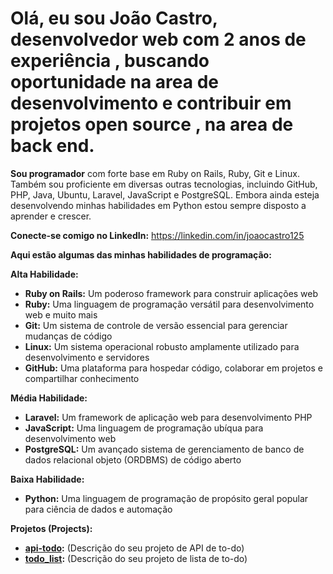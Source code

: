 # Olá, eu sou João Castro, desenvolvedor web com 2 anos de experiência , buscando oportunidade na area de desenvolvimento e contribuir em projetos open source , na area de back end.

**Sou programador** com forte base em Ruby on Rails, Ruby, Git e Linux. Também sou proficiente em diversas outras tecnologias, incluindo  GitHub, PHP, Java, Ubuntu,  Laravel, JavaScript e PostgreSQL. Embora ainda esteja desenvolvendo minhas habilidades em  Python  estou sempre disposto a aprender e crescer.

**Conecte-se comigo no LinkedIn:** https://linkedin.com/in/joaocastro125

**Aqui estão algumas das minhas habilidades de programação:**

**Alta Habilidade:**

- **Ruby on Rails:** Um poderoso framework para construir aplicações web
- **Ruby:** Uma linguagem de programação versátil para desenvolvimento web e muito mais
- **Git:** Um sistema de controle de versão essencial para gerenciar mudanças de código
- **Linux:** Um sistema operacional robusto amplamente utilizado para desenvolvimento e servidores
- **GitHub:** Uma plataforma para hospedar código, colaborar em projetos e compartilhar conhecimento

**Média Habilidade:**

- **Laravel:** Um framework de aplicação web para desenvolvimento PHP
- **JavaScript:** Uma linguagem de programação ubíqua para desenvolvimento web
- **PostgreSQL:** Um avançado sistema de gerenciamento de banco de dados relacional objeto (ORDBMS) de código aberto

**Baixa Habilidade:**

- **Python:** Uma linguagem de programação de propósito geral popular para ciência de dados e automação

**Projetos (Projects):**

- **[api-todo](https://github.com/joaocastro0429/todo-api-node.git):** (Descrição do seu projeto de API de to-do)
- **[todo_list](https://github.com/joaocastro0429/todo_list.git):** (Descrição do seu projeto de lista de to-do)

